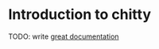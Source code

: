# Introduction to chitty

TODO: write [great documentation](http://jacobian.org/writing/great-documentation/what-to-write/)
